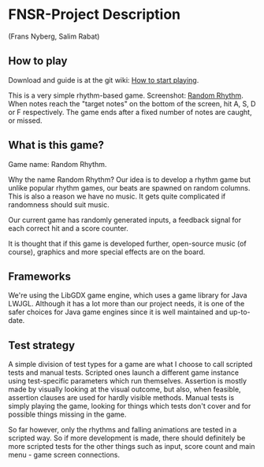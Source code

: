 # FNSR-Project Description
(Frans Nyberg, Salim Rabat)

## How to play

Download and guide is at the git wiki: [How to start playing](https://github.com/salimrabat/FNSR-Project/wiki/How-to-start-playing).

This is a very simple rhythm-based game. Screenshot: [Random Rhythm](https://github.com/salimrabat/FNSR-Project/wiki/Random-Rhythm-preview). When notes reach the "target notes" on the bottom of the screen, hit A, S, D or F respectively. The game ends after a fixed number of notes are caught, or missed.

## What is this game?

Game name: Random Rhythm.

Why the name Random Rhythm? Our idea is to develop a rhythm game but unlike popular rhythm games, our beats are spawned on random columns. This is also a reason we have no music. It gets quite complicated if randomness should suit music.

Our current game has randomly generated inputs, a feedback signal for each correct hit and a score counter.

It is thought that if this game is developed further, open-source music (of course), graphics and more special effects are on the board.

## Frameworks

We're using the LibGDX game engine, which uses a game library for Java LWJGL. Although it has a lot more than our project needs, it is one of the safer choices for Java game engines since it is well maintained and up-to-date.

## Test strategy

A simple division of test types for a game are what I choose to call scripted tests and manual tests. Scripted ones launch a different game instance using test-specific parameters which run themselves. Assertion is mostly made by visually looking at the visual outcome, but also, when feasible, assertion clauses are used for hardly visible methods. Manual tests is simply playing the game, looking for things which tests don't cover and for possible things missing in the game.

So far however, only the rhythms and falling animations are tested in a scripted way. So if more development is made, there should definitely be more scripted tests for the other things such as input, score count and main menu - game screen connections.

